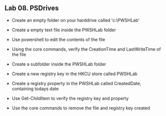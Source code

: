## Lab 08. PSDrives

- Create an empty folder on your harddrive called 'c:\PWSHLab\'
- Create a empty text file inside the PWSHLab folder
- Use powershell to edit the contents of the file
- Using the core commands, verify the CreationTime and LastWriteTime of the file
- Create a subfolder inside the PWSHLab folder

- Create a new registry key in the HKCU store called PWSHLab
- Create a registry property in the PWSHLab called CreatedDate, containing todays date
- Use Get-ChildItem to verify the registry key and property

- Use the core commands to remove the file and registry key created
